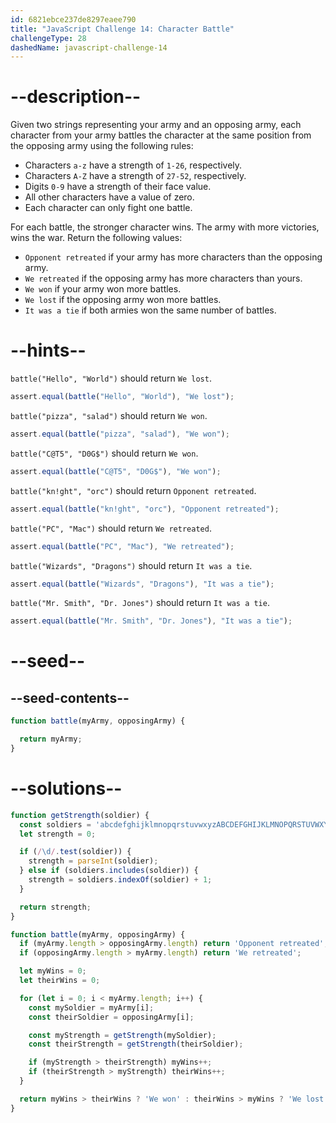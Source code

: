 ```yaml
---
id: 6821ebce237de8297eaee790
title: "JavaScript Challenge 14: Character Battle"
challengeType: 28
dashedName: javascript-challenge-14
---
```


# --description--

Given two strings representing your army and an opposing army, each character from your army battles the character at the same position from the opposing army using the following rules:

- Characters `a-z` have a strength of `1-26`, respectively.
- Characters `A-Z` have a strength of `27-52`, respectively.
- Digits `0-9` have a strength of their face value.
- All other characters have a value of zero.
- Each character can only fight one battle.

For each battle, the stronger character wins. The army with more victories, wins the war. Return the following values:

- `Opponent retreated` if your army has more characters than the opposing army.
- `We retreated` if the opposing army has more characters than yours.
- `We won` if your army won more battles.
- `We lost` if the opposing army won more battles.
- `It was a tie` if both armies won the same number of battles.

# --hints--

`battle("Hello", "World")` should return `We lost`.

```js
assert.equal(battle("Hello", "World"), "We lost");
```

`battle("pizza", "salad")` should return `We won`.

```js
assert.equal(battle("pizza", "salad"), "We won");
```

`battle("C@T5", "D0G$")` should return `We won`.

```js
assert.equal(battle("C@T5", "D0G$"), "We won");
```

`battle("kn!ght", "orc")` should return `Opponent retreated`.

```js
assert.equal(battle("kn!ght", "orc"), "Opponent retreated");
```

`battle("PC", "Mac")` should return `We retreated`.

```js
assert.equal(battle("PC", "Mac"), "We retreated");
```

`battle("Wizards", "Dragons")` should return `It was a tie`.

```js
assert.equal(battle("Wizards", "Dragons"), "It was a tie");
```

`battle("Mr. Smith", "Dr. Jones")` should return `It was a tie`.

```js
assert.equal(battle("Mr. Smith", "Dr. Jones"), "It was a tie");
```

# --seed--

## --seed-contents--

```js
function battle(myArmy, opposingArmy) {

  return myArmy;
}
```

# --solutions--

```js
function getStrength(soldier) {
  const soldiers = 'abcdefghijklmnopqrstuvwxyzABCDEFGHIJKLMNOPQRSTUVWXYZ';
  let strength = 0;

  if (/\d/.test(soldier)) {
    strength = parseInt(soldier);
  } else if (soldiers.includes(soldier)) {
    strength = soldiers.indexOf(soldier) + 1;
  }

  return strength;
}

function battle(myArmy, opposingArmy) {
  if (myArmy.length > opposingArmy.length) return 'Opponent retreated';
  if (opposingArmy.length > myArmy.length) return 'We retreated';

  let myWins = 0;
  let theirWins = 0;

  for (let i = 0; i < myArmy.length; i++) {
    const mySoldier = myArmy[i];
    const theirSoldier = opposingArmy[i];

    const myStrength = getStrength(mySoldier);
    const theirStrength = getStrength(theirSoldier);

    if (myStrength > theirStrength) myWins++;
    if (theirStrength > myStrength) theirWins++;
  }

  return myWins > theirWins ? 'We won' : theirWins > myWins ? 'We lost' : 'It was a tie';
}
```
